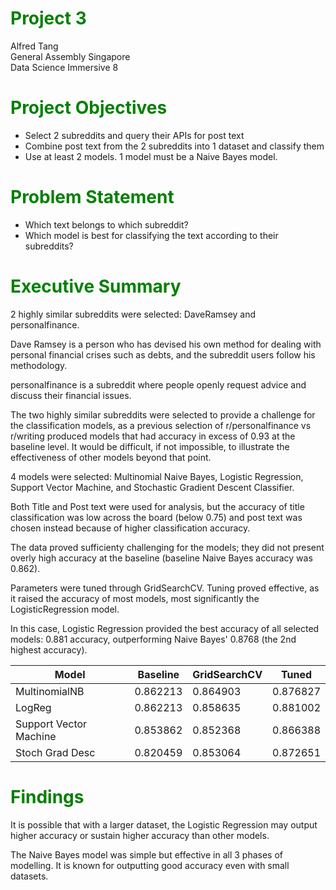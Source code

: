 # <span style="color:green"> Project 3</span>

Alfred Tang
<br>General Assembly Singapore
<br>Data Science Immersive 8

# <span style="color:green">Project Objectives</span>
- Select 2 subreddits and query their APIs for post text
- Combine post text from the 2 subreddits into 1 dataset and classify them
- Use at least 2 models. 1 model must be a Naive Bayes model.

# <span style="color:green">Problem Statement</span>
- Which text belongs to which subreddit?
- Which model is best for classifying the text according to their subreddits?

# <span style="color:green">Executive Summary</span>
2 highly similar subreddits were selected: DaveRamsey and personalfinance.

Dave Ramsey is a person who has devised his own method for dealing with personal financial crises such as debts, and the subreddit users follow his methodology.

personalfinance is a subreddit where people openly request advice and discuss their financial issues.

The two highly similar subreddits were selected to provide a challenge for the classification models, as a previous selection of r/personalfinance vs r/writing produced models that had accuracy in excess of 0.93 at the baseline level. It would be difficult, if not impossible, to illustrate the effectiveness of other models beyond that point.

4 models were selected: Multinomial Naive Bayes, Logistic Regression, Support Vector Machine, and Stochastic Gradient Descent Classifier. 

Both Title and Post text were used for analysis, but the accuracy of title classification was low across the board (below 0.75) and post text was chosen instead because of higher classification accuracy.

The data proved sufficienty challenging for the models; they did not present overly high accuracy at the baseline (baseline Naive Bayes accuracy was 0.862).

Parameters were tuned through GridSearchCV. Tuning proved effective, as it raised the accuracy of most models, most significantly the LogisticRegression model.

In this case, Logistic Regression provided the best accuracy of all selected models: 0.881 accuracy, outperforming Naive Bayes' 0.8768 (the 2nd highest accuracy).

|Model |	Baseline	|GridSearchCV|	Tuned|
|----|----|----|----|
|MultinomialNB	|0.862213|	0.864903|	0.876827|
|LogReg	|0.862213|	0.858635|	0.881002|
|Support Vector Machine|	0.853862|	0.852368|	0.866388|
|Stoch Grad Desc|	0.820459|	0.853064|	0.872651|

# <span style="color:green"> Findings</span>

It is possible that with a larger dataset, the Logistic Regression may output higher accuracy or sustain higher accuracy than other models. 

The Naive Bayes model was simple but effective in all 3 phases of modelling. It is known for outputting good accuracy even with small datasets.